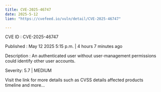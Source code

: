 ```yaml
---
title: CVE-2025-46747
date: 2025-5-12
lien: "https://cvefeed.io/vuln/detail/CVE-2025-46747"

---
```


CVE ID : CVE-2025-46747

Published :  May 12
2025
5:15 p.m. | 4 hours
7 minutes ago

Description : An authenticated user without user-management permissions could identify other user accounts.

Severity: 5.7 | MEDIUM

Visit the link for more details
such as CVSS details
affected products
timeline
and more...
